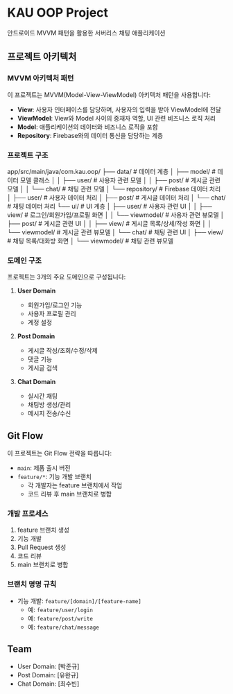 # KAU OOP Project

안드로이드 MVVM 패턴을 활용한 서버리스 채팅 애플리케이션

## 프로젝트 아키텍처

### MVVM 아키텍처 패턴
이 프로젝트는 MVVM(Model-View-ViewModel) 아키텍처 패턴을 사용합니다:
- **View**: 사용자 인터페이스를 담당하며, 사용자의 입력을 받아 ViewModel에 전달
- **ViewModel**: View와 Model 사이의 중재자 역할, UI 관련 비즈니스 로직 처리
- **Model**: 애플리케이션의 데이터와 비즈니스 로직을 포함
- **Repository**: Firebase와의 데이터 통신을 담당하는 계층

### 프로젝트 구조
app/src/main/java/com.kau.oop/
├── data/                      # 데이터 계층
│   ├── model/                 # 데이터 모델 클래스
│   │   ├── user/             # 사용자 관련 모델
│   │   ├── post/             # 게시글 관련 모델
│   │   └── chat/             # 채팅 관련 모델
│   └── repository/           # Firebase 데이터 처리
│       ├── user/             # 사용자 데이터 처리
│       ├── post/             # 게시글 데이터 처리
│       └── chat/             # 채팅 데이터 처리
└── ui/                        # UI 계층
│   ├── user/                  # 사용자 관련 UI
│   │   ├── view/             # 로그인/회원가입/프로필 화면
│   │   └── viewmodel/        # 사용자 관련 뷰모델
│   ├── post/                  # 게시글 관련 UI
│   │   ├── view/             # 게시글 목록/상세/작성 화면
│   │   └── viewmodel/        # 게시글 관련 뷰모델
│   └── chat/                  # 채팅 관련 UI
│       ├── view/             # 채팅 목록/대화방 화면
│       └── viewmodel/        # 채팅 관련 뷰모델

### 도메인 구조
프로젝트는 3개의 주요 도메인으로 구성됩니다:

1. **User Domain**
   - 회원가입/로그인 기능
   - 사용자 프로필 관리
   - 계정 설정

2. **Post Domain**
   - 게시글 작성/조회/수정/삭제
   - 댓글 기능
   - 게시글 검색

3. **Chat Domain**
   - 실시간 채팅
   - 채팅방 생성/관리
   - 메시지 전송/수신

## Git Flow
이 프로젝트는 Git Flow 전략을 따릅니다:

- `main`: 제품 출시 버전
- `feature/*`: 기능 개발 브랜치
  - 각 개발자는 feature 브랜치에서 작업
  - 코드 리뷰 후 main 브랜치로 병합

### 개발 프로세스
1. feature 브랜치 생성
2. 기능 개발
3. Pull Request 생성
4. 코드 리뷰
5. main 브랜치로 병합

### 브랜치 명명 규칙
- 기능 개발: `feature/[domain]/[feature-name]`
  - 예: `feature/user/login`
  - 예: `feature/post/write`
  - 예: `feature/chat/message`

## Team
- User Domain: [박준규]
- Post Domain: [유완규]
- Chat Domain: [최수빈]

